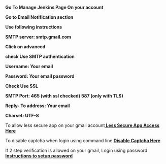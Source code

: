 **Go To Manage Jenkins Page On your account**

**Go to Email Notification section**

**Use following instructions**

**SMTP server: smtp.gmail.com**

**Click on advanced**

**check Use SMTP authentication**

**Username: Your email**

**Password: Your email password**

**Check Use SSL**

**SMTP Port: 465 (with ssl checked) 587 (only with TLS)**

**Reply- To address: Your email**

**Charset: UTF-8**

<p> To allow less secure app on your gmail account<b><a href="https://myaccount.google.com/lesssecureapps"> Less Secure App Access Here</a></b></p>

<p> To disable captcha when login using command line <b><a href="https://accounts.google.com/DisplayUnlockCaptcha">Disable Captcha Here</a></b></p>

<p> If 2 step verification is allowed on your gmail, Login using password <b><a href="https://support.google.com/accounts/answer/185833?hl=en">Instructions to setup password</a></b></p>
